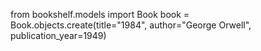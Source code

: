 from bookshelf.models import Book book = Book.objects.create(title="1984", author="George Orwell", publication_year=1949)

